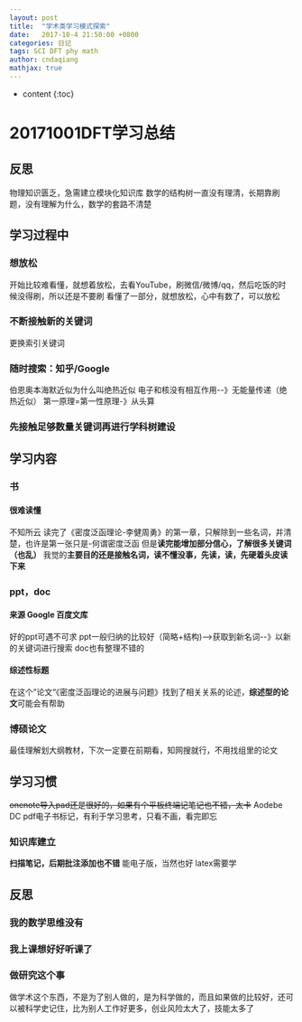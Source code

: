 ```yaml
---
layout: post
title:  "学术类学习模式探索"
date:   2017-10-4 21:50:00 +0800
categories: 日记
tags: SCI DFT phy math
author: cndaqiang
mathjax: true
---
```

* content
{:toc}

# 20171001DFT学习总结
## 反思
物理知识匮乏，急需建立模块化知识库
数学的结构树一直没有理清，长期靠刷题，没有理解为什么，数学的套路不清楚




## 学习过程中
### 想放松
开始比较难看懂，就想着放松，去看YouTube，刷微信/微博/qq，然后吃饭的时候没得刷，所以还是不要刷
看懂了一部分，就想放松，心中有数了，可以放松
### 不断接触新的关键词
更换索引关键词
### 随时搜索：知乎/Google
伯恩奥本海默近似为什么叫绝热近似
电子和核没有相互作用--》无能量传递（绝热近似）
第一原理=第一性原理-》从头算
### 先接触足够数量关键词再进行学科树建设
## 学习内容
### 书
#### 很难读懂
不知所云
读完了《密度泛函理论-李健周勇》的第一章，只解除到一些名词，并清楚，也许是第一张只是-何谓密度泛函
但是**读完能增加部分信心，了解很多关键词（也乱）**
我觉的**主要目的还是接触名词，读不懂没事，先读，读，先硬着头皮读下来**
### ppt，doc
#### 来源 Google 百度文库
好的ppt可遇不可求
ppt一般归纳的比较好（简略+结构)-->获取到新名词--》以新的关键词进行搜索
doc也有整理不错的
#### 综述性标题
在这个”论文“《密度泛函理论的进展与问题》找到了相关关系的论述，**综述型的论文**可能会有帮助
### 博硕论文
最佳理解划大纲教材，下次一定要在前期看，知网搜就行，不用找组里的论文

## 学习习惯
~~onenote导入pad还是很好的，如果有个平板终端记笔记也不错，太卡~~
Aodebe DC pdf电子书标记，有利于学习思考，只看不画，看完即忘
### 知识库建立
**扫描笔记，后期批注添加也不错**
能电子版，当然也好
latex需要学

## 反思
### 我的数学思维没有
### 我上课想好好听课了
### 做研究这个事
做学术这个东西，不是为了别人做的，是为科学做的，而且如果做的比较好，还可以被科学史记住，比为别人工作好更多，创业风险太大了，技能太多了